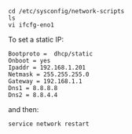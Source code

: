 ```
cd /etc/sysconfig/network-scripts
ls
vi ifcfg-eno1
```
To set a static IP:
```
Bootproto =  dhcp/static
Onboot = yes
Ipaddr = 192.168.1.201
Netmask = 255.255.255.0
Gateway = 192.168.1.1
Dns1 = 8.8.8.8
Dns2 = 8.8.4.4
``` 
and then:

```
service network restart
```
